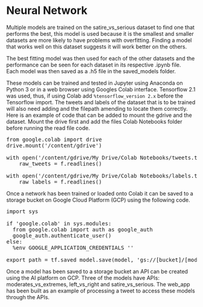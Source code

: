 # Neural Network #

Multiple models are trained on the satire_vs_serious dataset to find one that 
performs the best, this model is used because it is the smallest and smaller 
datasets are more likely to have problems with overfitting. Finding a model
that works well on this dataset suggests it will work better on the others.

The best fitting model was then used for each of the other datasets and the
performance can be seen for each dataset in its respective .ipynb file.  
Each model was then saved as a .h5 file in the saved_models folder.

These models can be trained and tested in Jupyter using Anaconda on Python 3 or 
in a web browser using Googles Colab interface. Tensorflow 2.1 was used, thus, 
if using Colab add `%tensorflow_version 2.x` before the Tensorflow import.
The tweets and labels of the dataset that is to be trained will also need
adding and the filepath amending to locate them correctly. Here is an example of
code that can be added to mount the gdrive and the dataset.  Mount the drive
first and add the files Colab Notebooks folder before running the read file
code.

<pre>from google.colab import drive
drive.mount('/content/gdrive')

with open('/content/gdrive/My Drive/Colab Notebooks/tweets.txt', encoding="utf8") as f:
    raw_tweets = f.readlines()
    
with open('/content/gdrive/My Drive/Colab Notebooks/labels.txt') as f:
    raw_labels = f.readlines()</pre>

Once a network has been trained or loaded onto Colab it can be saved to a 
storage bucket on Google Cloud Platform (GCP) using the following code.

<pre>import sys

if 'google.colab' in sys.modules:
  from google.colab import auth as google_auth
  google_auth.authenticate_user()
else:
  %env GOOGLE_APPLICATION_CREDENTIALS ''
  
export_path = tf.saved_model.save(model, 'gs://[bucket]/[model]')</pre>

Once a model has been saved to a storage bucket an API can be created using the
AI platform on GCP.  Three of the models have APIs: moderates_vs_extremes, 
left_vs_right and satire_vs_serious.  The web_app has been built as an example
of processing a tweet to access these models through the APIs.
